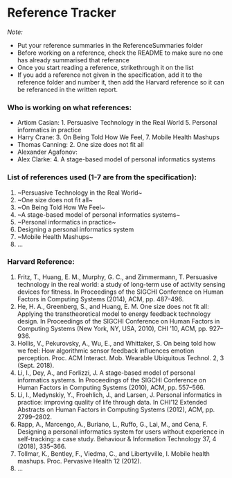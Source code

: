 # Reference Tracker

*Note:*
  - Put your reference summaries in the ReferenceSummaries folder
  - Before working on a reference, check the README to make sure no one has already summarised that referance
  - Once you start reading a reference, strikethrough it on the list
  - If you add a reference not given in the specification, add it to the reference folder and number it, then add the Harvard reference so it can be referanced in the written report.

### Who is working on what references: <br>
  - Artiom Casian: 1. Persuasive Technology in the Real World 5. Personal informatics in practice <br>
  - Harry Crane: 3. On Being Told How We Feel, 7. Mobile Health Mashups  <br>
  - Thomas Canning: 2. One size does not fit all <br>
  - Alexander Agafonov: <br>
  - Alex Clarke: 4. A stage-based model of personal informatics systems <br>
### List of references used (1-7 are from the specification): ### 
  1. ~Persuasive Technology in the Real World~
  2. ~One size does not fit all~
  3. ~On Being Told How We Feel~
  4. ~A stage-based model of personal informatics systems~
  5. ~Personal informatics in practice~
  6. Designing a personal informatics system
  7. ~Mobile Health Mashups~
  8. ...

### Harvard Reference: ###
  1. Fritz, T., Huang, E. M., Murphy, G. C., and Zimmermann, T. Persuasive technology in
the real world: a study of long-term use of activity sensing devices for fitness. In
Proceedings of the SIGCHI Conference on Human Factors in Computing Systems (2014),
ACM, pp. 487–496.
  2. He, H. A., Greenberg, S., and Huang, E. M. One size does not fit all: Applying the
transtheoretical model to energy feedback technology design. In Proceedings of the
SIGCHI Conference on Human Factors in Computing Systems (New York, NY, USA,
2010), CHI ’10, ACM, pp. 927–936.
  3. Hollis, V., Pekurovsky, A., Wu, E., and Whittaker, S. On being told how we feel: How
algorithmic sensor feedback influences emotion perception. Proc. ACM Interact. Mob.
Wearable Ubiquitous Technol. 2, 3 (Sept. 2018).
  4. Li, I., Dey, A., and Forlizzi, J. A stage-based model of personal informatics systems.
In Proceedings of the SIGCHI Conference on Human Factors in Computing Systems
(2010), ACM, pp. 557–566.
  5. Li, I., Medynskiy, Y., Froehlich, J., and Larsen, J. Personal informatics in practice:
improving quality of life through data. In CHI’12 Extended Abstracts on Human Factors
in Computing Systems (2012), ACM, pp. 2799–2802.
  6. Rapp, A., Marcengo, A., Buriano, L., Ruffo, G., Lai, M., and Cena, F. Designing a personal
informatics system for users without experience in self-tracking: a case study.
Behaviour & Information Technology 37, 4 (2018), 335–366.
  7. Tollmar, K., Bentley, F., Viedma, C., and Libertyville, I. Mobile health mashups. Proc.
Pervasive Health 12 (2012). 
  8. ...

